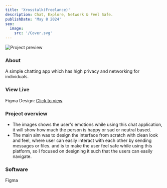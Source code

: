 ```yaml
---
title: 'Xrosstalk(Freelance)'
description: Chat, Explore, Network & Feel Safe.
publishDate: 'May 8 2024'
seo:
  image:
    src: '/Cover.svg'
---
```


![Project preview](/Cover.svg)

### About

A simple chatting app  which has high privacy and networking for individuals. 
  
### View Live

Figma Design:
[Click to view](https://www.figma.com/design/D6zIlHGVahcAf2nxJVW3dG/SLT-XROSS-TALK-DESIGN?node-id=0-1&t=zyeEJFWatisQU5DB-1).


### Project overview

- The images shows the user's emotions  while using this chat application, it will show how much the person  is happy or sad or neutral based.
- The main aim was to design the interface from scratch with clean look and feel, where user can  easily interact with each other by sending messages or files.
and is to make the user feel safe while using this platform, so I focused on designing it such that the users can easily navigate.

### Software

Figma

